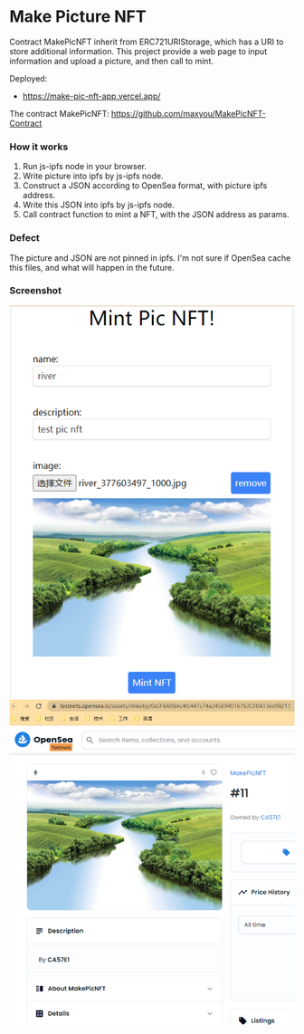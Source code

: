 
# Make Picture NFT

Contract MakePicNFT inherit from ERC721URIStorage, which has a URI to store additional information. This project provide a web page to input information and upload a picture, and then call to mint.

Deployed: 

- https://make-pic-nft-app.vercel.app/

The contract MakePicNFT: https://github.com/maxyou/MakePicNFT-Contract

### How it works

1. Run js-ipfs node in your browser.
2. Write picture into ipfs by js-ipfs node.
3. Construct a JSON according to OpenSea format, with picture ipfs address.
4. Write this JSON into ipfs by js-ipfs node.
5. Call contract function to mint a NFT, with the JSON address as params.

### Defect

The picture and JSON are not pinned in ipfs. I'm not sure if OpenSea cache this files, and what will happen in the future.

### Screenshot
![](https://github.com/maxyou/MakePicNFT-App/blob/main/make-pic-nft-screenshot.png)
![](https://github.com/maxyou/MakePicNFT-App/blob/main/make-pic-nft-screenshot-2.png)
